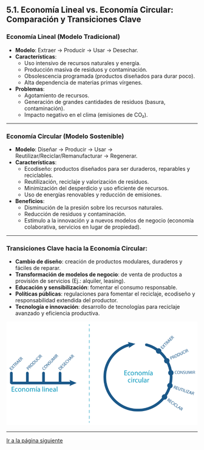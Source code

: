 ## 5.1. Economía Lineal vs. Economía Circular: Comparación y Transiciones Clave

###  **Economía Lineal (Modelo Tradicional)**
- **Modelo**: Extraer -> Producir -> Usar -> Desechar.
- **Características**:
  - Uso intensivo de recursos naturales y energía.
  - Producción masiva de residuos y contaminación.
  - Obsolescencia programada (productos diseñados para durar poco).
  - Alta dependencia de materias primas vírgenes.
- **Problemas**:
  - Agotamiento de recursos.
  - Generación de grandes cantidades de residuos (basura, contaminación).
  - Impacto negativo en el clima (emisiones de CO₂).

---

###  **Economía Circular (Modelo Sostenible)**
- **Modelo**: Diseñar ->  Producir -> Usar -> Reutilizar/Reciclar/Remanufacturar -> Regenerar.
- **Características**:
  - Ecodiseño: productos diseñados para ser duraderos, reparables y reciclables.
  - Reutilización, reciclaje y valorización de residuos.
  - Minimización del desperdicio y uso eficiente de recursos.
  - Uso de energías renovables y reducción de emisiones.
- **Beneficios**:
  - Disminución de la presión sobre los recursos naturales.
  - Reducción de residuos y contaminación.
  - Estímulo a la innovación y a nuevos modelos de negocio (economía colaborativa, servicios en lugar de propiedad).

---

### Transiciones Clave hacia la Economía Circular:
- **Cambio de diseño**: creación de productos modulares, duraderos y fáciles de reparar.
- **Transformación de modelos de negocio**: de venta de productos a provisión de servicios (Ej.: alquiler, leasing).
- **Educación y sensibilización**: fomentar el consumo responsable.
- **Políticas públicas**: regulaciones para fomentar el reciclaje, ecodiseño y responsabilidad extendida del productor.
- **Tecnología e innovación**: desarrollo de tecnologías para reciclaje avanzado y eficiencia productiva.


![imagen1](../img_pisa3_6_Mena/economia-lineal-vs-economia-circular.png)

---

[Ir a la página siguiente](./5.2_Economía_verde_y_azul_frente_al_modelo_clásico_Mena.md)